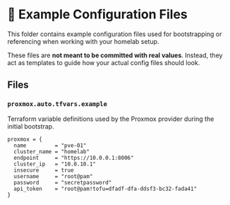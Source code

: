# 🧪 Example Configuration Files

This folder contains example configuration files used for bootstrapping or referencing when working with your homelab setup.

These files are **not meant to be committed with real values**. Instead, they act as templates to guide how your actual config files should look.

## Files

### `proxmox.auto.tfvars.example`

Terraform variable definitions used by the Proxmox provider during the initial bootstrap.

```hcl
proxmox = {
  name         = "pve-01"
  cluster_name = "homelab"
  endpoint     = "https://10.0.0.1:8006"
  cluster_ip   = "10.0.10.1"
  insecure     = true
  username     = "root@pam"
  password     = "secretpassword"
  api_token    = "root@pam!tofu=dfadf-dfa-ddsf3-bc32-fada41"
}
